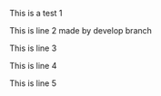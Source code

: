 This is a test 1

This is line 2 made by develop branch

This is line 3

This is line 4

This is line 5
